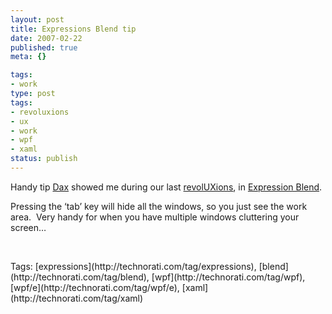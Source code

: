 ```yaml
---
layout: post
title: Expressions Blend tip
date: 2007-02-22
published: true
meta: {}

tags:
- work
type: post
tags:
- revoluxions
- ux
- work
- wpf
- xaml
status: publish
---
```



Handy tip [Dax](www.nukeation.net) showed me during our last [revolUXions](http://www.revoluxions.com/), in [Expression Blend](http://www.microsoft.com/products/expression/en/default.mspx). 



Pressing the ‘tab’ key will hide all the windows, so you just see the work area.  Very handy for when you have multiple windows cluttering your screen…



 

<div class="bjtags">Tags:  [expressions](http://technorati.com/tag/expressions), [blend](http://technorati.com/tag/blend), [wpf](http://technorati.com/tag/wpf), [wpf/e](http://technorati.com/tag/wpf/e), [xaml](http://technorati.com/tag/xaml)</div>
